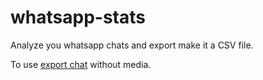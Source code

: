 # whatsapp-stats

Analyze you whatsapp chats and export make it a CSV file.

To use [export chat](https://www.whatsapp.com/faq/en/s60/21055276) without media.
